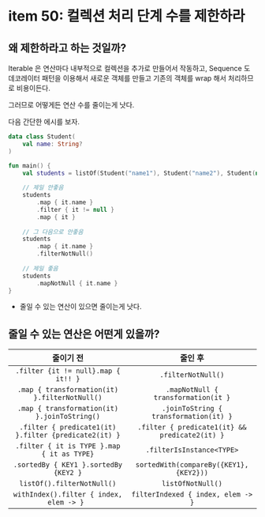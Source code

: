 # item 50: 컬렉션 처리 단계 수를 제한하라

## 왜 제한하라고 하는 것일까? 

Iterable 은 연산마다 내부적으로 컬렉션을 추가로 만들어서 작동하고, Sequence 도 데코레이터 패턴을 이용해서 새로운 객체를 만들고 기존의 객체를 wrap 해서 처리하므로 비용이든다. 

그러므로 어떻게든 연산 수를 줄이는게 낫다. 

다음 간단한 에시를 보자.

```kotlin
data class Student(
    val name: String?
)

fun main() {
    val students = listOf(Student("name1"), Student("name2"), Student(null))
    
    // 제일 안좋음
    students
        .map { it.name }
        .filter { it != null }
        .map { it }
    
    // 그 다음으로 안좋음
    students
        .map { it.name }
        .filterNotNull()
    
    // 제일 좋음
    students
        .mapNotNull { it.name }
}
```

- 줄일 수 있는 연산이 있으면 줄이는게 낫다.

## 줄일 수 있는 연산은 어떤게 있을까? 

줄이기 전| 줄인 후|
|:---:|:---: |
|`.filter {it != null}.map { it!! }` | `.filterNotNull()` |
|`.map { transformation(it) }.filterNotNull()` | `.mapNotNull { transformation(it }` |
| `.map { transformation(it) }.joinToString()` | `.joinToString { transformation(it) }` |
| `.filter { predicate1(it) }.filter {predicate2(it) }` | `.filter { predicate1(it} && predicate2(it) }`|
| `.filter { it is TYPE }.map { it as TYPE}` | `.filterIsInstance<TYPE>`|
| `.sortedBy { KEY1 }.sortedBy {KEY2 }` | `sortedWith(compareBy({KEY1}, {KEY2}))`|
| `listOf().filterNotNull()`| `listOfNotNull()`|
| `withIndex().filter { index, elem -> } ` | `filterIndexed { index, elem -> }` |



